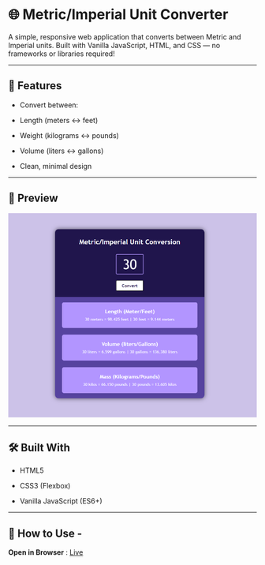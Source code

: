 # 🌐 Metric/Imperial Unit Converter

A simple, responsive web application that converts between Metric and Imperial units. Built with Vanilla JavaScript, HTML, and CSS — no frameworks or libraries required!

---

## 🚀 Features

* Convert between:

* Length (meters ↔ feet)

* Weight (kilograms ↔ pounds)

* Volume (liters ↔ gallons)

* Clean, minimal design

---

## 📸 Preview

![screenshot](Sc.png)


---

## 🛠️ Built With
* HTML5

* CSS3 (Flexbox)

* Vanilla JavaScript (ES6+)
  
---

## 🔧 How to Use -

**Open in Browser** : [Live](https://unit-conversion-to.netlify.app/)
